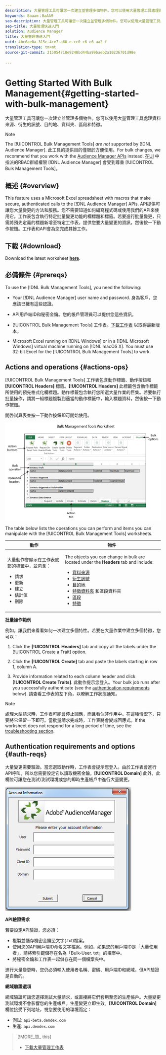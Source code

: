 ```yaml
---
description: 大量管理工具可讓您一次建立並管理多個物件。您可以使用大量管理工具處理資料來源、衍生的訊號、目的地、資料夾、區段和特徵。
keywords: Baaam；BaAAM
seo-description: 大量管理工具可讓您一次建立並管理多個物件。您可以使用大量管理工具處理資料來源、衍生的訊號、目的地、資料夾、區段和特徵。
seo-title: 大量管理快速入門
solution: Audience Manager
title: 大量管理快速入門
uuid: 4bc6ae0a-315c-4ce7-a68 e-cc0 c6 c6 aa2 f
translation-type: tm+mt
source-git-commit: 215054718e9248bd44ba99baeb2a10236701d98e

---
```



# Getting Started With Bulk Management{#getting-started-with-bulk-management}

大量管理工具可讓您一次建立並管理多個物件。您可以使用大量管理工具處理資料來源、衍生的訊號、目的地、資料夾、區段和特徵。

<!-- 

c_bulk_start.xml

 -->

>[!NOTE]
>
>The [!UICONTROL Bulk Management Tools] *are not* supported by [!DNL Audience Manager]. 此工具的提供目的僅限於方便使用。For bulk changes, we recommend that you work with the [Audience Manager APIs](../../api/rest-api-main/aam-api-getting-started.md) instead. [在UI](../../features/administration/administration-overview.md) 中指派的RBAC群組權限 [!DNL Audience Manager] 會受到尊重 [!UICONTROL Bulk Management Tools]。

## 概述 {#overview}

This feature uses a Microsoft Excel spreadsheet with macros that make secure, authenticated calls to the [!DNL Audience Manager] APIs. API提供可讓您大量變更的方法和服務。您不需要知道如何編寫程式碼或使用我們的API來使用它。工作表包含執行特定批量變更功能的欄標題和標籤。若要進行批量變更，只需將預先定義的標題新增至特定工作表，提供您要大量變更的資訊，然後按一下動作按鈕。工作表和API會為您完成其餘工作。

## 下載 {#download}

Download the latest worksheet **[here](assets/BAAAM_August_2018.xlsm)**.

## 必備條件 {#prereqs}

To use the [!DNL Bulk Management Tools], you need the following:

* Your [!DNL Audience Manager] user name and password. 身為客戶，您應該已擁有這些認證。
* API用戶端ID和秘密金鑰。您的帳戶管理員可以提供您這些資訊。
* [!UICONTROL Bulk Management Tools] 工作表。[下載工作表](/help/using/reference/bulk-management-tools/bulk-management-intro.md#download) 以取得最新版本。

* Microsoft Excel running on [!DNL Windows] or in a [!DNL Microsoft Windows] virtual machine running on [!DNL macOS X]. You must use 32-bit Excel for the [!UICONTROL Bulk Management Tools] to work.

## Actions and operations {#actions-ops}

[!UICONTROL Bulk Management Tools] 工作表包含動作標籤、動作按鈕和 **[!UICONTROL Headers]** 標籤。**[!UICONTROL Headers]** 此標籤包含動作標籤所使用的預先格式化欄標題。動作標籤包含執行您所選大量作業的巨集。若要執行批量操作，請將一組標題複製到適當的動作標籤中，輸入標題資料，然後按一下動作按鈕。

開啓試算表並按一下動作按鈕即可開始使用。

![](assets/bamwrkbk.png)

The table below lists the operations you can perform and items you can manipulate with the [!UICONTROL Bulk Management Tools] worksheets.

<table id="table_B9B3E09B692E42BAA52FB32C18B00709"> 
 <thead> 
  <tr> 
   <th colname="col1" class="entry"> 動作 </th> 
   <th colname="col2" class="entry"> 物件 </th> 
  </tr> 
 </thead>
 <tbody> 
  <tr> 
   <td colname="col1"> <p>大量動作會顯示在工作表底部的標籤中，並包含： </p> <p> 
     <ul id="ul_49F46B9E00C045D29E40258EB7BDCFBB"> 
      <li id="li_193C41EA19EF4D738FBA037D2BF9B05C">請求 </li> 
      <li id="li_5BE2E13D839F4958AAA5C01B7EFC5096">更新 </li> 
      <li id="li_4CCCC739795945DF8C89787F9A67EB88">建立 </li> 
      <li id="li_C7D36D2BDF0448CEAF3A5EABE41038E8">估計值 </li> 
      <li id="li_07A3E94326124A3092362D9896EB7732">刪除 </li> 
     </ul> </p> </td> 
   <td colname="col2"> <p>The objects you can change in bulk are located under the <b><span class="uicontrol"> Headers</span></b> tab and include: </p> <p> 
     <ul id="ul_A7A96F2B1B63430B9A1E1184AC5FA8F2"> 
      <li id="li_E3D9E2E190B04BE685337AC6140C371C"> <a href="../../features/datasources-list-and-settings.md#data-sources-list-and-settings"> 資料來源</a> </li> 
      <li id="li_B645385E40684FA28770913EAF18CB2C"> <a href="../../features/derived-signals.md"> 衍生訊號</a> </li> 
      <li id="li_9059F8C4A41A410899BDEFC76D3F5949"> <a href="../../features/destinations/destinations.md"> 目的地</a> </li> 
      <li id="li_BB5A445150754E53AA38C78461326932"> <a href="../../features/traits/trait-storage.md#trait-storage"> 特徵資料夾</a> 和區段資料夾 </li> 
      <li id="li_7A27DBF64E0945CF8AE8C96E8C6EDA09"> <a href="../../features/segments/segments-purpose.md"> 區段</a> </li> 
      <li id="li_A4640A34930040DEA8555EAF0AE2A702"> <a href="../../features/traits/trait-details-page.md"> 特徵</a> </li> 
     </ul> </p> </td> 
  </tr> 
 </tbody> 
</table>

**批量操作範例**

例如，讓我們來看看如何一次建立多個特性。若要在大量作業中建立多個特徵，您可以：

1. Click the **[!UICONTROL Headers]** tab and copy all the labels under the [!UICONTROL Create a Trait] option.

2. Click the **[!UICONTROL Create]** tab and paste the labels starting in row 1, column A.
3. Provide information related to each column header and click **[!UICONTROL Create Traits]**. 此動作提示您登入。Your bulk job runs after you successfully authenticate (see the [authentication requirements](../../reference/bulk-management-tools/bulk-management-intro.md#auth-reqs) below). 請查看工作表的左下角，以瞭解工作狀態通知。

>[!NOTE]
>
>處理大型請求時，工作表可能會停止回應，而且看似非作用中。在這種情況下，只要將它保留一下即可。當批量請求完成時，工作表將會變成回應式。If the worksheet does not respond for a long period of time, see the [troubleshooting section](../../reference/bulk-management-tools/bulk-troubleshooting.md).

## Authentication requirements and options {#auth-reqs}

大量變更需要驗證。當您選取動作時，工作表會提示您登入。由於工作表會進行API呼叫，所以您需要設定它以讀取機密金鑰。**[!UICONTROL Domain]** 此外，此欄位可讓您在測試/測試環境或您的即時生產帳戶中進行大量變更。

![](assets/bamauth.png)

**API驗證需求**

若要設定API驗證，您必須：

* 複製並儲存機密金鑰至文字(.txt)檔案。
* 使用您的API用戶端ID命名文字檔案。例如，如果您的用戶端ID是「大量使用者」，請將索引鍵儲存在名為「Bulk-User. txt」的檔案中。
* 將秘密金鑰和工作表一起儲存在同一個檔案夾中。

進行大量變更時，您仍必須輸入使用者名稱、密碼、用戶端ID和網域，但API驗證是自動的。

**網域驗證選項**

網域驗證可讓您選擇測試大量請求，或直接將它們套用至您的生產帳戶。大量變更測試環境不會影響您的生產帳戶。生產變更立即生效。**[!UICONTROL Domain]** 欄位接受下列地址，視您要使用的環境而定：

* 測試: `api-beta.demdex.com`
* 生產: `api.demdex.com`

>[!MORE_贊_ this]
>
>* [下載大量管理工作表](assets/BAAAM_August_2018.xlsm)

